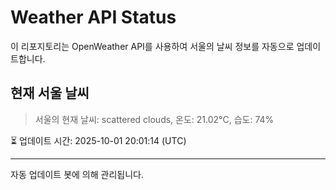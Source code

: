 
# Weather API Status

이 리포지토리는 OpenWeather API를 사용하여 서울의 날씨 정보를 자동으로 업데이트합니다.

## 현재 서울 날씨
> 서울의 현재 날씨: scattered clouds, 온도: 21.02°C, 습도: 74%

⏳ 업데이트 시간: 2025-10-01 20:01:14 (UTC)

---
자동 업데이트 봇에 의해 관리됩니다.
